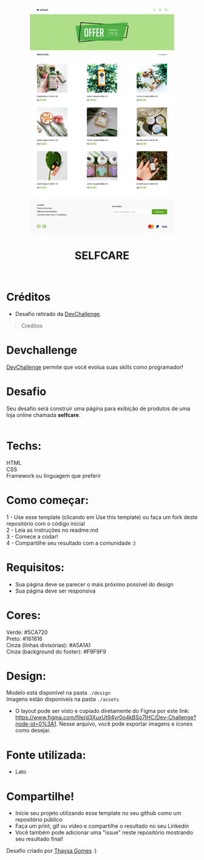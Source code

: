 <br />
<p align="center">
 
   <img src="design/desktop.png" width="380" height="600">


  <h1 align="center">SELFCARE</h1>

  <br />
</p>

# Créditos

- Desafio retirado da <a href="https://devchallenge.now.sh/">DevChallenge</a>.


> Creditos 
# Devchallenge 
<a href="https://devchallenge.now.sh/">DevChallenge</a> permite que você evolua suas skills como programador!

# Desafio
Seu desafio será construir uma página para exibição de produtos de uma loja online chamada <strong>selfcare</strong>. <br><br>

# Techs: 
HTML<br>
CSS<br>
Framework ou linguagem que preferir

# Como começar:
1 - Use esse template (clicando em Use this template) ou faça um fork deste repositório com o código inicial<br>
2 - Leia as instruções no readme.md<br>
3 - Comece a codar!<br>
4 - Compartilhe seu resultado com a comunidade :)<br>

# Requisitos:
- Sua página deve se parecer o mais próximo possível do design<br>
- Sua página deve ser responsiva<br>

# Cores:
Verde: #5CA720<br>
Preto: #161616<br>
Cinza (linhas divisórias): #A5A1A1<br>
Cinza (background do footer): #F9F9F9

# Design:
Modelo está disponível na pasta `./design`<br>
Imagens estão disponíveis na pasta `./assets`<br>

- O layout pode ser visto e copiado diretamente do Figma por este link: https://www.figma.com/file/d3XuxUt94vr0o4kBSo7IHC/Dev-Challenge?node-id=0%3A1. Nesse arquivo, você pode exportar imagens e ícones como desejar. 

# Fonte utilizada:
- Lato

# Compartilhe!
- Inicie seu projeto utilizando esse template no seu github como um repositório público<br>
- Faça um print, gif ou vídeo e compartilhe o resultado no seu Linkedin<br>
- Você também pode adicionar uma "issue" neste repositório mostrando seu resultado final!<br>

Desafio criado por <a href="https://github.com/thaysagomes">Thaysa Gomes</a> :)
